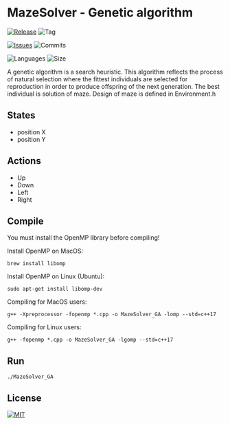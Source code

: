# MazeSolver - Genetic algorithm

[![Release](https://img.shields.io/github/release/markub3327/MazeSolver_GA)](https://github.com/markub3327/MazeSolver_GA/releases)
![Tag](https://img.shields.io/github/v/tag/markub3327/MazeSolver_GA)

[![Issues](https://img.shields.io/github/issues/markub3327/MazeSolver_GA)](https://github.com/markub3327/MazeSolver_GA/issues)
![Commits](https://img.shields.io/github/commit-activity/w/markub3327/MazeSolver_GA)

![Languages](https://img.shields.io/github/languages/count/markub3327/MazeSolver_GA)
![Size](https://img.shields.io/github/repo-size/markub3327/MazeSolver_GA)

A genetic algorithm is a search heuristic. This algorithm reflects the process of natural selection where the fittest individuals are selected for reproduction in order to produce offspring of the next generation. The best individual is solution of maze. Design of maze is defined in Environment.h

## States

* position X
* position Y

## Actions

* Up
* Down
* Left
* Right

## Compile
You must install the OpenMP library before compiling!

Install OpenMP on MacOS:
```
brew install libomp
```
Install OpenMP on Linux (Ubuntu):
```
sudo apt-get install libomp-dev
```

Compiling for MacOS users:
```
g++ -Xpreprocessor -fopenmp *.cpp -o MazeSolver_GA -lomp --std=c++17
```

Compiling for Linux users:
```
g++ -fopenmp *.cpp -o MazeSolver_GA -lgomp --std=c++17
```

## Run
```
./MazeSolver_GA
```

## License

[![MIT](https://img.shields.io/github/license/markub3327/MazeSolver_GA.svg)](LICENSE)
